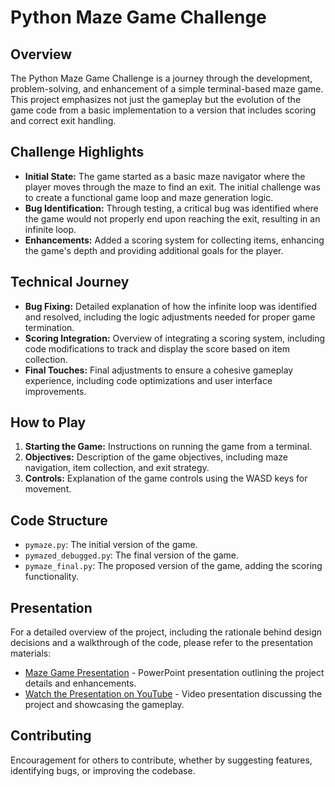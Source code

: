 # Python Maze Game Challenge

## Overview
The Python Maze Game Challenge is a journey through the development, problem-solving, and enhancement of a simple terminal-based maze game. This project emphasizes not just the gameplay but the evolution of the game code from a basic implementation to a version that includes scoring and correct exit handling.

## Challenge Highlights
- **Initial State:** The game started as a basic maze navigator where the player moves through the maze to find an exit. The initial challenge was to create a functional game loop and maze generation logic.
- **Bug Identification:** Through testing, a critical bug was identified where the game would not properly end upon reaching the exit, resulting in an infinite loop.
- **Enhancements:** Added a scoring system for collecting items, enhancing the game's depth and providing additional goals for the player.

## Technical Journey
- **Bug Fixing:** Detailed explanation of how the infinite loop was identified and resolved, including the logic adjustments needed for proper game termination.
- **Scoring Integration:** Overview of integrating a scoring system, including code modifications to track and display the score based on item collection.
- **Final Touches:** Final adjustments to ensure a cohesive gameplay experience, including code optimizations and user interface improvements.

## How to Play
1. **Starting the Game:** Instructions on running the game from a terminal.
2. **Objectives:** Description of the game objectives, including maze navigation, item collection, and exit strategy.
3. **Controls:** Explanation of the game controls using the WASD keys for movement.

## Code Structure
- `pymaze.py`: The initial version of the game.
- `pymazed_debugged.py`: The final version of the game.
- `pymaze_final.py`: The proposed version of the game, adding the scoring functionality.

## Presentation

For a detailed overview of the project, including the rationale behind design decisions and a walkthrough of the code, please refer to the presentation materials:

- [Maze Game Presentation](./pymaze_Challenge.pptx) - PowerPoint presentation outlining the project details and enhancements.
- [Watch the Presentation on YouTube](https://youtu.be/gZmSJtEBXEU) - Video presentation discussing the project and showcasing the gameplay.


## Contributing
Encouragement for others to contribute, whether by suggesting features, identifying bugs, or improving the codebase.

